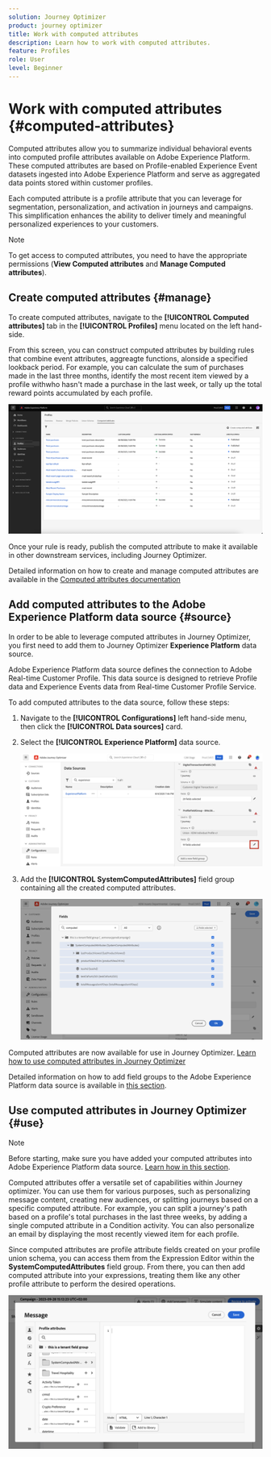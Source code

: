 ```yaml
---
solution: Journey Optimizer
product: journey optimizer
title: Work with computed attributes
description: Learn how to work with computed attributes.
feature: Profiles
role: User
level: Beginner
---
```


# Work with computed attributes {#computed-attributes}

Computed attributes allow you to summarize individual behavioral events into computed profile attributes available on Adobe Experience Platform. These computed attributes are based on Profile-enabled Experience Event datasets ingested into Adobe Experience Platform and serve as aggregated data points stored within customer profiles.

Each computed attribute is a profile attribute that you can leverage for segmentation, personalization, and activation in journeys and campaigns. This simplification enhances the ability to deliver timely and meaningful personalized experiences to your customers.

>[!NOTE]
>
>To get access to computed attributes, you need to have the appropriate permissions (**View Computed attributes** and **Manage Computed attributes**).

## Create computed attributes {#manage}

To create computed attributes, navigate to the **[!UICONTROL Computed attributes]** tab in the **[!UICONTROL Profiles]** menu located on the left hand-side.

From this screen, you can construct computed attributes by building rules that combine event attributes, aggreagte functions, alonside a specified lookback period. For example, you can calculate the sum of purchases made in the last three months, identify the most recent item viewed by a profile withwho hasn't made a purchase in the last week, or tally up the total reward points accumulated by each profile. 

![](assets/computed-attributes.png)

Once your rule is ready, publish the computed attribute to make it available in other downstream services, including Journey Optimizer.

Detailed information on how to create and manage computed attributes are available in the [Computed attributes documentation](https://experienceleague.adobe.com/docs/experience-platform/profile/computed-attributes/overview.html)

## Add computed attributes to the Adobe Experience Platform data source {#source}

In order to be able to leverage computed attributes in Journey Optimizer, you first need to add them to Journey Optimizer **Experience Platform** data source.

Adobe Experience Platform data source defines the connection to Adobe Real-time Customer Profile. This data source is designed to retrieve Profile data and Experience Events data from Real-time Customer Profile Service.

To add computed attributes to the data source, follow these steps:

1. Navigate to the **[!UICONTROL Configurations]** left hand-side menu, then click the **[!UICONTROL Data sources]** card.

1. Select the **[!UICONTROL Experience Platform]** data source.

    ![](assets/computed-attributes-add.png)
    
1. Add the **[!UICONTROL SystemComputedAttributes]** field group containing all the created computed attributes.

    ![](assets/computed-attributes-fieldgroup.png)

Computed attributes are now available for use in Journey Optimizer. [Learn how to use computed attributes in Journey Optimizer](#use)

Detailed information on how to add field groups to the Adobe Experience Platform data source is available in [this section](../datasource/adobe-experience-platform-data-source.md).

## Use computed attributes in Journey Optimizer {#use}

>[!NOTE]
>
>Before starting, make sure you have added your computed attributes into Adobe Experience Platform data source. [Learn how in this section](#source).

Computed attributes offer a versatile set of capabilities within Journey optimizer. You can use them for various purposes, such as personalizing message content, creating new audiences, or splitting journeys based on a specific computed attribute. For example, you can split a journey's path based on a profile's total purchases in the last three weeks, by adding a single computed attribute in a Condition activity. You can also personalize an email by displaying the most recently viewed item for each profile.

Since computed attributes are profile attribute fields created on your profile union schema, you can access them from the Expression Editor within the **SystemComputedAttributes** field group. From there, you can then add computed attribute into your expressions, treating them like any other profile attribute to perform the desired operations.

![](assets/computed-attributes-ajo.png)
